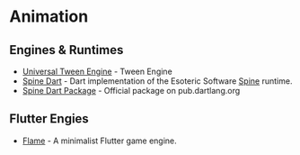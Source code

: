 # Animation

## Engines & Runtimes
  - [Universal Tween Engine](https://github.com/xaguzman/tween-engine-dart) - Tween Engine
  - [Spine Dart](https://github.com/FedeOmoto/spine) - Dart implementation of the Esoteric Software [Spine](http://esotericsoftware.com/) runtime.
  - [Spine Dart Package](https://pub.dartlang.org/documentation/spine/latest/) - Official package on pub.dartlang.org 

## Flutter Engies
  - [Flame](https://pub.dartlang.org/packages/flame) - A minimalist Flutter game engine.
  
